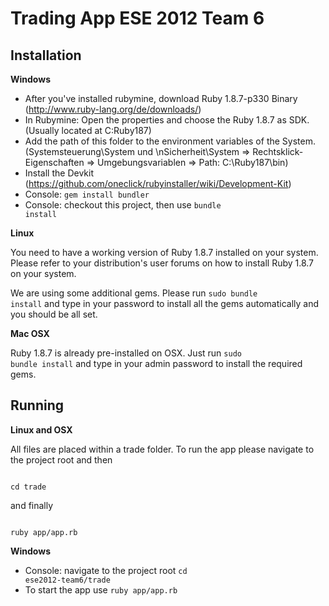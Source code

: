 Trading App ESE 2012 Team 6
==============

Installation
------------

__Windows__

* After you've installed rubymine, download Ruby 1.8.7-p330 Binary (http://www.ruby-lang.org/de/downloads/)
* In Rubymine: Open the properties and choose the Ruby 1.8.7 as SDK.(Usually located at C:Ruby187)
* Add the path of this folder to the environment variables of the System. (Systemsteuerung\System und \nSicherheit\System => Rechtsklick-Eigenschaften => Umgebungsvariablen => Path: C:\Ruby187\bin)
* Install the Devkit (https://github.com/oneclick/rubyinstaller/wiki/Development-Kit)
* Console: <code>gem install bundler</code>
* Console: checkout this project, then use <code>bundle install</code>

__Linux__

You need to have a working version of Ruby 1.8.7 installed on your system. Please refer to your distribution's user forums
on how to install Ruby 1.8.7 on your system.

We are using some additional gems. Please run <code>sudo bundle install</code> and type in your password to install all the gems automatically and you should be all set.

__Mac OSX__

Ruby 1.8.7 is already pre-installed on OSX. Just run <code>sudo bundle install</code> and type in your admin password to install the required gems.

Running
-------

__Linux and OSX__

All files are placed within a trade folder. To run the app please navigate to the project root and then

<code>
cd trade
</code>

and finally

<code>
ruby app/app.rb
</code>

__Windows__
* Console: navigate to the project root <code>cd ese2012-team6/trade</code>
* To start the app use <code>ruby app/app.rb</code>
